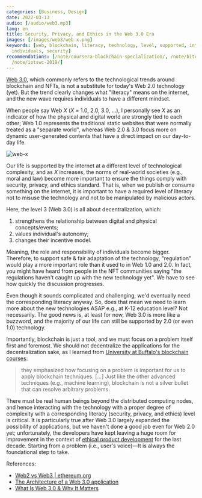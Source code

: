 ```yaml
---
categories: [Business, Design]
date: 2022-03-13
audio: [/audio/web3.mp3]
lang: en
title: Security, Privacy, and Ethics in the Web 3.0 Era
images: [/images/web3/web-x.png]
keywords: [web, blockchain, literacy, technology, level, supported, internet, complexity,
  individuals, security]
recommendations: [/note/coursera-blockchain-specialization/, /note/bitcoin-and-cryptocurrency/,
  /note/iotswc-2019/]
---
```


[Web 3.0](https://en.wikipedia.org/wiki/Web3), which commonly refers to the technological trends around blockchain and NFTs, is not a substitute for today's Web 2.0 technology (yet). But the trend clearly changes what "literacy" means on the internet, and the new wave requires individuals to have a different mindset.

When people say Web *X* (*X* = 1.0, 2.0, 3.0, ...), I personally see *X* as an indicator of how the physical and digital world are strongly tied to each other; Web 1.0 represents the traditional static websites that were normally treated as a "separate world", whereas Web 2.0 & 3.0 focus more on dynamic user-generated contents that have a direct impact on our day-to-day life.

![web-x](/images/web3/web-x.png)

Our life is supported by the internet at a different level of technological complexity, and as *X* increases, the norms of real-world societies (e.g., moral and law) become more important to ensure the things comply with security, privacy, and ethics standard. That is, when we publish or consume something on the internet, it is important to have a required level of literacy not to misuse the technology and not to be manipulated by malicious actors.

Here, the level 3 (Web 3.0) is all about decentralization, which:

1. strengthens the relationship between digital and physical concepts/events;
2. values individual's autonomy;
3. changes their incentive model.

Meaning, the role and responsibility of individuals become bigger. Therefore, to support safe & fair adaptation of the technology, "regulation" would play a more important role than it used to in Web 1.0 and 2.0. In fact, you might have heard from people in the NFT communities saying "the regulations haven't caught up with the new technology yet". We have to see how quickly the discussion progresses.

Even though it sounds complicated and challenging, we'd eventually need the corresponding literacy anyway. So, does that mean we need to learn more about the new technologies ASAP e.g., at K-12 education level? Not necessarily. The good news is, at least for now, Web 3.0 is more like a buzzword, and the majority of our life can still be supported by 2.0 (or even 1.0) technology.

Importantly, blockchain is just a tool, and we must focus on a problem itself first and foremost. We should not decentralize the applications for the decentralization sake, as I learned from [University at Buffalo's blockchain courses](/note/coursera-blockchain-specialization/):

> they emphasized how focusing on a problem is important for us to apply blockchain techniques. [...] Just like the other advanced techniques (e.g., machine learning), blockchain is not a silver bullet that can resolve arbitrary problems.

There must be real human beings beyond the distributed computing nodes, and hence interacting with the technology with a proper degree of complexity with a corresponding literacy (security, privacy, and ethics) level is critical. It is particularly true after Web 3.0 largely expanded the possibility of applications, but we haven't done a good job even for Web 2.0 yet; unfortunately, the developers have kept leaving a huge room for improvement in the context of [ethical product development](/note/ethical-product-developer/) for the last decade. Starting from a problem (i.e., user's voice)&mdash;It is always the foundational step to take.

References:

- [Web2 vs Web3 | ethereum.org](https://ethereum.org/en/developers/docs/web2-vs-web3/)
- [The Architecture of a Web 3.0 application](https://www.preethikasireddy.com/post/the-architecture-of-a-web-3-0-application)
- [What Is Web 3.0 &amp; Why It Matters](https://medium.com/fabric-ventures/what-is-web-3-0-why-it-matters-934eb07f3d2b)